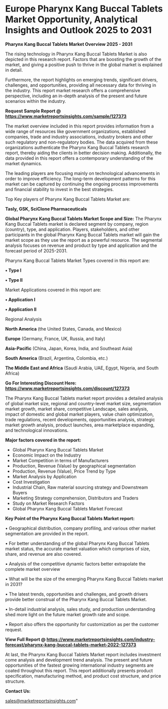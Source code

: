  # Europe Pharynx Kang Buccal Tablets Market Opportunity, Analytical Insights and Outlook 2025 to 2031

<Strong> Pharynx Kang Buccal Tablets Market Overview 2025 - 2031</strong>

The rising technology in Pharynx Kang Buccal Tablets Market is also depicted in this research report. Factors that are boosting the growth of the market, and giving a positive push to thrive in the global market is explained in detail.

Furthermore, the report highlights on emerging trends, significant drivers, challenges, and opportunities, providing all necessary data for thriving in the industry. This report market research offers a comprehensive perspective, including an in-depth analysis of the present and future scenarios within the industry.

<strong>Request Sample Report @ <a href=https://www.marketreportsinsights.com/sample/127373>https://www.marketreportsinsights.com/sample/127373</a></strong>

The market overview included in this report provides information from a wide range of resources like government organizations, established companies, trade and industry associations, industry brokers and other such regulatory and non-regulatory bodies. The data acquired from these organizations authenticate the Pharynx Kang Buccal Tablets research report, thereby aiding the clients in better decision making. Additionally, the data provided in this report offers a contemporary understanding of the market dynamics.

The leading players are focusing mainly on technological advancements in order to improve efficiency. The long-term development patterns for this market can be captured by continuing the ongoing process improvements and financial stability to invest in the best strategies.

Top Key players of Pharynx Kang Buccal Tablets Market are:

<strong>Tasly, GSK, SciClone Pharmaceuticals</strong>

<strong><b>Global Pharynx Kang Buccal Tablets Market Scope and Size:</b></strong>
The Pharynx Kang Buccal Tablets market is declared segment by company, region (country), type, and application. Players, stakeholders, and other participants in the global Pharynx Kang Buccal Tablets market will gain the market scope as they use the report as a powerful resource. The segmental analysis focuses on revenue and product by type and application and the forecast period of 2025-2031.

Pharynx Kang Buccal Tablets Market Types covered in this report are:

<strong>• Type I

• Type II</strong>

Market Applications covered in this report are:

<strong>• Application I

• Application II</strong> 

Regional Analysis

<strong>North America</strong> (the United States, Canada, and Mexico)

<strong>Europe</strong> (Germany, France, UK, Russia, and Italy)

<strong>Asia-Pacific</strong> (China, Japan, Korea, India, and Southeast Asia)

<strong>South America</strong> (Brazil, Argentina, Colombia, etc.)

<strong>The Middle East and Africa</strong> (Saudi Arabia, UAE, Egypt, Nigeria, and South Africa)

<strong>Go For Interesting Discount Here: <a href=https://www.marketreportsinsights.com/discount/127373>https://www.marketreportsinsights.com/discount/127373</a></strong>

The Pharynx Kang Buccal Tablets market report provides a detailed analysis of global market size, regional and country-level market size, segmentation market growth, market share, competitive Landscape, sales analysis, impact of domestic and global market players, value chain optimization, trade regulations, recent developments, opportunities analysis, strategic market growth analysis, product launches, area marketplace expanding, and technological innovations.

<strong><b>Major factors covered in the report:</b></strong>
<ul>
  <li>Global Pharynx Kang Buccal Tablets Market </li>
  <li>Economic Impact on the Industry</li>
  <li>Market Competition in terms of Manufacturers</li>
  <li>Production, Revenue (Value) by geographical segmentation</li>
  <li>Production, Revenue (Value), Price Trend by Type</li>
  <li>Market Analysis by Application</li>
  <li>Cost Investigation</li>
  <li>Industrial Chain, Raw material sourcing strategy and Downstream Buyers</li>
  <li>Marketing Strategy comprehension, Distributors and Traders</li>
  <li>Study on Market Research Factors</li>
  <li>Global Pharynx Kang Buccal Tablets Market Forecast</li>
</ul>

<strong><b>Key Point of the Pharynx Kang Buccal Tablets Market report:</b></strong>

• Geographical distribution, company profiling, and various other market segmentation are provided in the report.

• For better understanding of the global Pharynx Kang Buccal Tablets market status, the accurate market valuation which comprises of size, share, and revenue are also covered.

• Analysis of the competitive dynamic factors better extrapolate the complete market overview

• What will be the size of the emerging Pharynx Kang Buccal Tablets market in 2031?

• The latest trends, opportunities and challenges, and growth drivers provide better construal of the Pharynx Kang Buccal Tablets Market.

• In-detail industrial analysis, sales study, and production understanding shed more light on the future market growth rate and scope.

• Report also offers the opportunity for customization as per the customer request.

<strong><b>View Full Report @ <a href=https://www.marketreportsinsights.com/industry-forecast/pharynx-kang-buccal-tablets-market-2022-127373>https://www.marketreportsinsights.com/industry-forecast/pharynx-kang-buccal-tablets-market-2022-127373</a></b></strong>


At last, the Pharynx Kang Buccal Tablets Market report includes investment come analysis and development trend analysis. The present and future opportunities of the fastest growing international industry segments are coated throughout this report. This report additionally presents product specification, manufacturing method, and product cost structure, and price structure.

<strong>Contact Us:</strong>

sales@marketreportsinsights.com"
